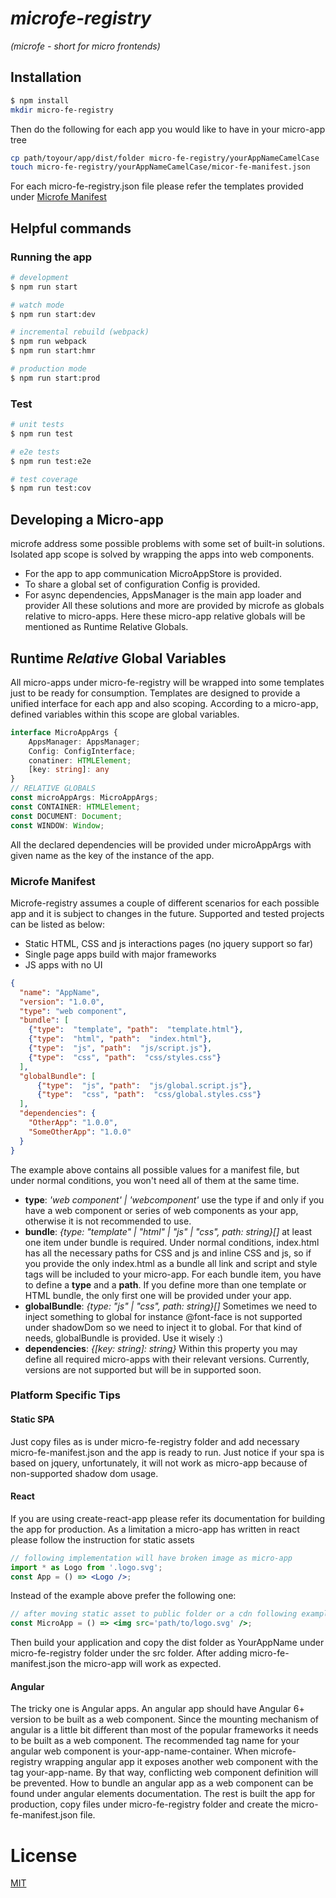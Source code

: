 # _microfe-registry_

_(microfe - short for micro frontends)_

## Installation

```bash
$ npm install
mkdir micro-fe-registry
```

Then do the following for each app you would like to have in your micro-app tree

```bash
cp path/toyour/app/dist/folder micro-fe-registry/yourAppNameCamelCase
touch micro-fe-registry/yourAppNameCamelCase/micor-fe-manifest.json
```

For each micro-fe-registry.json file please refer the templates provided under [Microfe Manifest](#microfe-manifest)

## Helpful commands

### Running the app

```bash
# development
$ npm run start

# watch mode
$ npm run start:dev

# incremental rebuild (webpack)
$ npm run webpack
$ npm run start:hmr

# production mode
$ npm run start:prod
```

### Test

```bash
# unit tests
$ npm run test

# e2e tests
$ npm run test:e2e

# test coverage
$ npm run test:cov
```

## Developing a Micro-app

microfe address some possible problems with some set of built-in solutions. Isolated app scope is solved by wrapping
the apps into web components.

-   For the app to app communication MicroAppStore is provided.
-   To share a global set of configuration Config is provided.
-   For async dependencies, AppsManager is the main app loader and provider
    All these solutions and more are provided by microfe as globals relative to micro-apps. Here these micro-app relative
    globals will be mentioned as Runtime Relative Globals.

## Runtime _Relative_ Global Variables

All micro-apps under micro-fe-registry will be wrapped into some templates just to be ready for consumption. Templates
are designed to provide a unified interface for each app and also scoping. According to a micro-app, defined variables
within this scope are global variables.

```TypeScript
interface MicroAppArgs {
    AppsManager: AppsManager;
    Config: ConfigInterface;
    conatiner: HTMLElement;
    [key: string]: any
}
// RELATIVE GLOBALS
const microAppArgs: MicroAppArgs;
const CONTAINER: HTMLElement;
const DOCUMENT: Document;
const WINDOW: Window;
```

All the declared dependencies will be provided under microAppArgs with given name as the key of the instance of the app.

### Microfe Manifest

Microfe-registry assumes a couple of different scenarios for each possible app and it is subject to changes in the
future. Supported and tested projects can be listed as below:

-   Static HTML, CSS and js interactions pages (no jquery support so far)
-   Single page apps build with major frameworks
-   JS apps with no UI

```JSON
{
  "name": "AppName",
  "version": "1.0.0",
  "type": "web component",
  "bundle": [
    {"type":  "template", "path":  "template.html"},
    {"type":  "html", "path":  "index.html"},
    {"type":  "js", "path":  "js/script.js"},
    {"type":  "css", "path":  "css/styles.css"}
  ],
  "globalBundle": [
      {"type":  "js", "path":  "js/global.script.js"},
      {"type":  "css", "path":  "css/global.styles.css"}
  ],
  "dependencies": {
    "OtherApp": "1.0.0",
    "SomeOtherApp": "1.0.0"
  }
}
```

The example above contains all possible values for a manifest file, but under normal conditions, you won't need all of
them at the same time.

-   **type**: _'web component' | 'webcomponent'_ use the type if and only if you have a web component or series of web
    components as your app, otherwise it is not recommended to use.
-   **bundle**: _{type: "template" | "html" | "js" | "css", path: string}[]_ at least one item under bundle is required.
    Under normal conditions, index.html has all the necessary paths for CSS and js and inline CSS and js, so if you
    provide the only index.html as a bundle all link and script and style tags will be included to your micro-app.
    For each bundle item, you have to define a **type** and a **path**. If you define more than one template or HTML
    bundle, the only first one will be provided under your app.
-   **globalBundle**: _{type: "js" | "css", path: string}[]_ Sometimes we need to inject something to global for
    instance @font-face is not supported under shadowDom so we need to inject it to global. For that kind of needs,
    globalBundle is provided. Use it wisely :)
-   **dependencies**: _{[key: string]: string}_ Within this property you may define all required micro-apps with their
    relevant versions. Currently, versions are not supported but will be in supported soon.

### Platform Specific Tips

#### Static SPA

Just copy files as is under micro-fe-registry folder and add necessary micro-fe-manifest.json and the app is ready to
run. Just notice if your spa is based on jquery, unfortunately, it will not work as micro-app because of non-supported
shadow dom usage.

#### React

If you are using create-react-app please refer its documentation for building the app for production. As a limitation
a micro-app has written in react please follow the instruction for static assets

```jsx harmony
// following implementation will have broken image as micro-app
import * as Logo from '.logo.svg';
const App = () => <Logo />;
```

Instead of the example above prefer the following one:

```jsx harmony
// after moving static asset to public folder or a cdn following example will work as expected
const MicroApp = () => <img src='path/to/logo.svg' />;
```

Then build your application and copy the dist folder as YourAppName under micro-fe-registry folder under the src folder.
After adding micro-fe-manifest.json the micro-app will work as expected.

#### Angular

The tricky one is Angular apps. An angular app should have Angular 6+ version to be built as a web component. Since
the mounting mechanism of angular is a little bit different than most of the popular frameworks it needs to be built
as a web component. The recommended tag name for your angular web component is your-app-name-container. When
microfe-registry wrapping angular app it exposes another web component with the tag your-app-name. By that way,
conflicting web component definition will be prevented. How to bundle an angular app as a web component can be
found under angular elements documentation. The rest is built the app for production, copy files under
micro-fe-registry folder and create the micro-fe-manifest.json file.

# License

[MIT](https://choosealicense.com/licenses/mit/)

